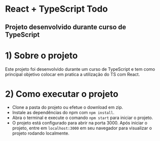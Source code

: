 # React + TypeScript Todo

<h2>Projeto desenvolvido durante curso de TypeScript</h2>

# 1) Sobre o projeto

Este projeto foi desenvolvido durante um curso de TypeScript e tem como principal objetivo colocar em pratica a utilização do TS com React.

# 2) Como executar o projeto

- Clone a pasta do projeto ou efetue o download em zip.
- Instale as dependências do npm com `npm install`.
- Abra o terminal e execute o comando `npm start` para iniciar o projeto.
- O projeto está configurado para abrir na porta 3000. Após iniciar o projeto, entre em `localhost:3000` em seu navegador para visualizar o projeto rodando localmente.
